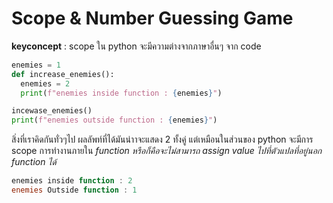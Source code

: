 # Scope & Number Guessing Game

**keyconcept** : scope ใน python จะมีความต่างจากภาษาอื่นๆ จาก code

```python
enemies = 1
def increase_enemies():
  enemies = 2
  print(f"enemies inside function : {enemies}")

incewase_enemies()
print(f"enemies outside function : {enemies}")
```

สิ่งที่เราคิดกันทั่วๆไป ผลลัพท์ที่ได้มันน่าาจะแสดง 2 ทั้งคู่ แต่เหมือนในส่วนของ python จะมีการ scope การทำงานภายใน *function หรือก็คือจะไม่สามารถ assign value ไปที่ตัวแปลที่อยู่นอก function ได้*


```powershell
enemies inside function : 2
enemies Outside function : 1

```
